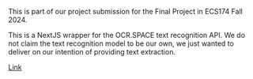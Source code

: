 
This is part of our project submission for the Final Project in ECS174 Fall 2024.

This is a NextJS wrapper for the OCR.SPACE text recognition API. We do not claim the text recognition model to be our own, we just wanted to deliver on our intention of providing text extraction.

[Link](https://handwriting-wrapper-e37qyis2n-diegos-projects-990c5fd5.vercel.app/)